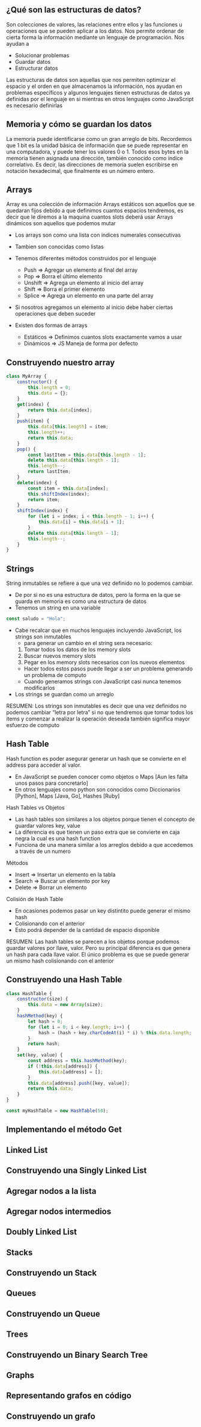 ## ¿Qué son las estructuras de datos?

Son colecciones de valores, las relaciones entre ellos y las funciones u operaciones que se pueden aplicar a los datos. Nos permite ordenar de cierta forma la información mediante un lenguaje de programación.
Nos ayudan a

- Solucionar problemas
- Guardar datos
- Estructurar datos

Las estructuras de datos son aquellas que nos permiten optimizar el espacio y el orden en que almacenamos la información, nos ayudan en problemas específicos y algunos lenguajes tienen estructuras de datos ya definidas por el lenguaje en si mientras en otros lenguajes como JavaScript es necesario definirlas

## Memoria y cómo se guardan los datos

La memoria puede identificarse como un gran arreglo de bits. Recordemos que 1 bit es la unidad básica de información que se puede representar en una computadora, y puede tener los valores 0 o 1.
Todos esos bytes en la memoria tienen asignada una dirección, también conocido como índice correlativo. Es decir, las direcciones de memoria suelen escribirse en notación hexadecimal, que finalmente es un número entero.

## Arrays

Array es una colección de información
Arrays estáticos son aquellos que se quedaran fijos debido a que definimos cuantos espacios tendremos, es decir que le diremos a la maquina cuantos slots deberá usar
Arrays dinámicos son aquellos que podemos mutar

- Los arrays son como una lista con indices numerales consecutivas
- Tambien son conocidas como listas
- Tenemos diferentes métodos construidos por el lenguaje
  - Push ⇒ Agregar un elemento al final del array
  - Pop ⇒ Borra el último elemento
  - Unshift ⇒ Agrega un elemento al inicio del array
  - Shift ⇒ Borra el primer elemento
  - Splice ⇒ Agrega un elemento en una parte del array
- Si nosotros agregamos un elemento al inicio debe haber ciertas operaciones que deben suceder
- Existen dos formas de arrays

  - Estáticos ⇒ Definimos cuantos slots exactamente vamos a usar
  - Dinámicos ⇒ JS Maneja de forma por defecto

## Construyendo nuestro array

```javascript
class MyArray {
	constructor() {
		this.length = 0;
		this.data = {};
	}
	get(index) {
		return this.data[index];
	}
	push(item) {
		this.data[this.length] = item;
		this.length++;
		return this.data;
	}
	pop() {
		const lastItem = this.data[this.length - 1];
		delete this.data[this.length - 1];
		this.length--;
		return lastItem;
	}
	delete(index) {
		const item = this.data[index];
		this.shiftIndex(index);
		return item;
	}
	shiftIndex(index) {
		for (let i = index; i < this.length - 1; i++) {
			this.data[i] = this.data[i + 1];
		}
		delete this.data[this.length - 1];
		this.length--;
	}
}
```

## Strings

String inmutables se refiere a que una vez definido no lo podemos cambiar.

- De por si no es una estructura de datos, pero la forma en la que se guarda en memoria es como una estructura de datos
- Tenemos un string en una variable

```javascript
const saludo = "Hola";
```

- Cabe recalcar que en muchos lenguajes incluyendo JavaScript, los strings son inmutables
  - para generar un cambio en el string sera necesario:
  1. Tomar todos los datos de los memory slots
  2. Buscar nuevos memory slots
  3. Pegar en los memory slots necesarios con los nuevos elementos
  - Hacer todos estos pasos puede llegar a ser un problema generando un problema de computo
  - Cuando generamos strings con JavaScript casi nunca tenemos modificarlos
- Los strings se guardan como un arreglo

RESUMEN: Los strings son inmutables es decir que una vez definidos no podemos cambiar “letra por letra” si no que tendremos que tomar todos los items y comenzar a realizar la operación deseada también significa mayor esfuerzo de computo

## Hash Table

Hash function es poder asegurar generar un hash que se convierte en el address para acceder al valor.

- En JavaScript se pueden conocer como objetos o Maps [Aun les falta unos pasos para concretarlo]
- En otros lenguajes como python son conocidos como Diccionarios [Python], Maps [Java, Go], Hashes [Ruby]

Hash Tables vs Objetos

- Las hash tables son similares a los objetos porque tienen el concepto de guardar valores key, value
- La diferencia es que tienen un paso extra que se convierte en caja negra la cual es una hash function
- Funciona de una manera similar a los arreglos debido a que accedemos a través de un numero

Métodos

- Insert ⇒ Insertar un elemento en la tabla
- Search ⇒ Buscar un elemento por key
- Delete ⇒ Borrar un elemento

Colisión de Hash Table

- En ocasiones podemos pasar un key distintito puede generar el mismo hash
- Colisionando con el anterior
- Esto podrá depender de la cantidad de espacio disponible

RESUMEN: Las hash tables se parecen a los objetos porque podemos guardar valores por llave, valor. Pero su principal diferencia es que genera un hash para cada llave valor. El único problema es que se puede generar un mismo hash colisionando con el anterior

## Construyendo una Hash Table

```javascript
class HashTable {
	constructor(size) {
		this.data = new Array(size);
	}
	hashMethod(key) {
		let hash = 0;
		for (let i = 0; i < key.length; i++) {
			hash = (hash + key.charCodeAt(i) * i) % this.data.length;
		}
		return hash;
	}
	set(key, value) {
		const address = this.hashMethod(key);
		if (!this.data[address]) {
			this.data[address] = [];
		}
		this.data[address].push([key, value]);
		return this.data;
	}
}

const myHashTable = new HashTable(50);
```

## Implementando el método Get

## Linked List

## Construyendo una Singly Linked List

## Agregar nodos a la lista

## Agregar nodos intermedios

## Doubly Linked List

## Stacks

## Construyendo un Stack

## Queues

## Construyendo un Queue

## Trees

## Construyendo un Binary Search Tree

## Graphs

## Representando grafos en código

## Construyendo un grafo
